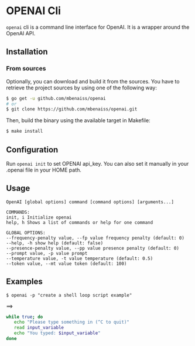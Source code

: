 # OPENAI Cli

`openai` cli is a command line interface for OpenAI. It is a wrapper around the OpenAI API.

## Installation

### From sources

Optionally, you can download and build it from the sources. You have to retrieve the project sources by using one of the following way:

```bash
$ go get -u github.com/mbenaiss/openai
# or
$ git clone https://github.com/mbenaiss/openai.git
```

Then, build the binary using the available target in Makefile:

```bash
$ make install
```

## Configuration

Run `openai init` to set OPENAI api_key. You can also set it manually in your .openai file in your HOME path.

## Usage

```
OpenAI [global options] command [command options] [arguments...]

COMMANDS:
init, i Initialize openai
help, h Shows a list of commands or help for one command

GLOBAL OPTIONS:
--frequency-penalty value, --fp value frequency penalty (default: 0)
--help, -h show help (default: false)
--presence-penalty value, --pp value presence penalty (default: 0)
--prompt value, -p value prompt
--temperature value, -t value temperature (default: 0.5)
--token value, --mt value token (default: 100)
```

## Examples

```
$ openai -p "create a shell loop script example"
```

==>

```sh
while true; do
   echo "Please type something in (^C to quit)"
   read input_variable
   echo "You typed: $input_variable"
done
```

